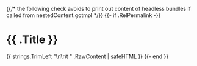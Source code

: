 {{/* the following check avoids to print out content of headless bundles if called from nestedContent.gotmpl */}}
{{- if .RelPermalink -}}
# {{ .Title }}

{{ strings.TrimLeft "\n\r\t " .RawContent | safeHTML }}
{{- end }}